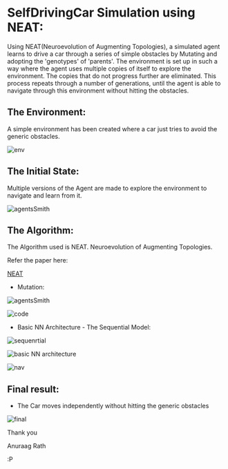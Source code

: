 # SelfDrivingCar Simulation using NEAT:
Using NEAT(Neuroevolution of Augmenting Topologies), a simulated agent learns to drive a car through a series of simple obstacles by Mutating and adopting the 'genotypes' of 'parents'. The environment is set up in such a way where the agent uses multiple copies of itself to explore the environment. The copies that do not progress further are eliminated. This process repeats through a number of generations, until the agent is able to navigate through this environment without hitting the obstacles.

## The Environment:

A simple environment has been created where a car just tries to avoid the generic obstacles.

![env](/img/8.png)

## The Initial State:

Multiple versions of the Agent are made to explore the environment to navigate and learn from it. 

![agentsSmith](/img/1.png)

## The Algorithm:

The Algorithm used is NEAT. Neuroevolution of Augmenting Topologies. 

Refer the paper here:

[NEAT](http://nn.cs.utexas.edu/downloads/papers/stanley.ec02.pdf)

- Mutation:

![agentsSmith](/img/10.png)

![code](/img/3.png)

- Basic NN Architecture - The Sequential Model:

![sequenrtial](/img/4.png)

![basic NN architecture](/img/5.png)

![nav](/img/7.png)

## Final result:

- The Car moves independently without hitting the generic obstacles

![final](/img/2.png)

Thank you

Anuraag Rath 

:P

